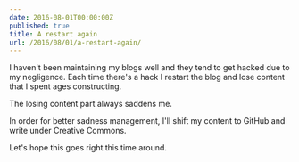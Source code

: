 ```yaml
---
date: 2016-08-01T00:00:00Z
published: true
title: A restart again
url: /2016/08/01/a-restart-again/
---
```


I haven't been maintaining my blogs well and they tend to get hacked due to my negligence. Each time there's a hack I restart the blog and lose content that I spent ages constructing.

The losing content part always saddens me. 

In order for better sadness management, I'll shift my content to GitHub and write under Creative Commons. 

Let's hope this goes right this time around.